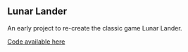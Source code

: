 ## Lunar Lander

An early project to re-create the classic game Lunar Lander.

[Code available here](https://github.com/MCookAAI/LunarLander2)
